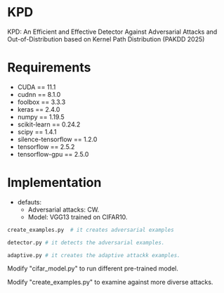 # KPD
KPD: An Efficient and Effective Detector Against Adversarial Attacks and Out-of-Distribution based on Kernel Path Distribution (PAKDD 2025)

# Requirements
- CUDA == 11.1
- cudnn == 8.1.0
- foolbox == 3.3.3
- keras == 2.4.0
- numpy == 1.19.5
- scikit-learn == 0.24.2
- scipy == 1.4.1
- silence-tensorflow == 1.2.0
- tensorflow == 2.5.2
- tensorflow-gpu == 2.5.0


# Implementation
* defauts:
  * Adversarial attacks: CW. 
  * Model: VGG13 trained on CIFAR10.

```sh
create_examples.py  # it creates adversarial examples
```

```sh
detector.py # it detects the adversarial examples.
```

```sh
adaptive.py # it creates the adaptive attackk examples.
```

Modify "cifar_model.py" to run different pre-trained model.

Modify "create_examples.py" to examine against more diverse attacks.



